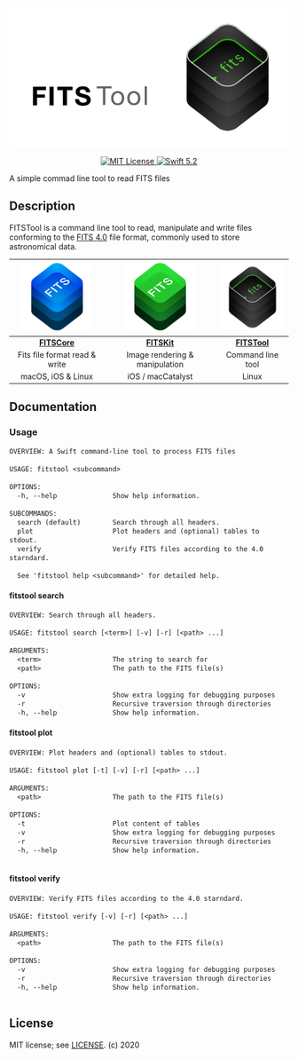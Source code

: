<p align="center">
<img src = "Doc/FITSToolBanner@0.5x.png" alt="FitsTool">
</p>

<p align="center">
<a href="LICENSE">
<img src="https://img.shields.io/badge/license-MIT-brightgreen.svg" alt="MIT License">
</a>
<a href="https://swift.org">
<img src="https://img.shields.io/badge/swift-5.2-brightgreen.svg" alt="Swift 5.2">
</a>
</p>

A simple commad line tool to read FITS files

## Description

FITSTool is a command line tool to read, manipulate and write files conforming to the [FITS 4.0](https://fits.gsfc.nasa.gov/fits_standard.html) file format, commonly used to store astronomical data. 

| ![FITSCore](Doc/FITSCore128.png) | ![FITSCore](Doc/FITSKit128.png) | ![FITSCore](Doc/FITSTool128.png) |
| :---------------------------------------: | :---------------------------------------: | :---------------------------------------: | 
| [**FITSCore**](https://github.com/brampf/fitscore) | [**FITSKit**](https://github.com/brampf/fitskit) | [**FITSTool**](https://github.com/brampf/fitstool) |
|  Fits file format read & write  | Image rendering & manipulation | Command line tool |
|  macOS, iOS & Linux | iOS / macCatalyst | Linux |

## Documentation

### Usage

```
OVERVIEW: A Swift command-line tool to process FITS files

USAGE: fitstool <subcommand>

OPTIONS:
  -h, --help              Show help information.

SUBCOMMANDS:
  search (default)        Search through all headers.
  plot                    Plot headers and (optional) tables to stdout.
  verify                  Verify FITS files according to the 4.0 starndard.

  See 'fitstool help <subcommand>' for detailed help.
```

#### fitstool search
```
OVERVIEW: Search through all headers.

USAGE: fitstool search [<term>] [-v] [-r] [<path> ...]

ARGUMENTS:
  <term>                  The string to search for 
  <path>                  The path to the FITS file(s) 

OPTIONS:
  -v                      Show extra logging for debugging purposes 
  -r                      Recursive traversion through directories 
  -h, --help              Show help information.
```

#### fitstool plot
```
OVERVIEW: Plot headers and (optional) tables to stdout.

USAGE: fitstool plot [-t] [-v] [-r] [<path> ...]

ARGUMENTS:
  <path>                  The path to the FITS file(s) 

OPTIONS:
  -t                      Plot content of tables 
  -v                      Show extra logging for debugging purposes 
  -r                      Recursive traversion through directories 
  -h, --help              Show help information.
  
  ```

#### fitstool verify
```
OVERVIEW: Verify FITS files according to the 4.0 starndard.

USAGE: fitstool verify [-v] [-r] [<path> ...]

ARGUMENTS:
  <path>                  The path to the FITS file(s) 

OPTIONS:
  -v                      Show extra logging for debugging purposes 
  -r                      Recursive traversion through directories 
  -h, --help              Show help information.


```


## License

MIT license; see [LICENSE](LICENSE.md).
(c) 2020

